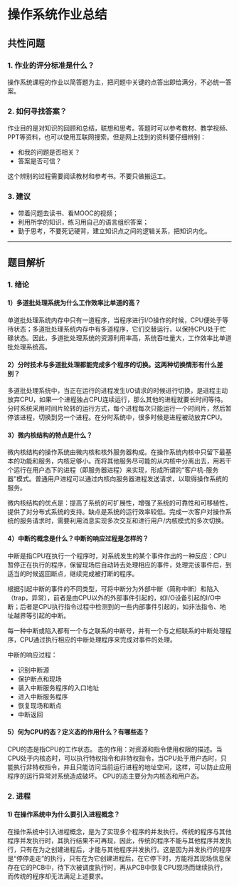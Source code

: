 # 操作系统作业总结

## 共性问题
### 1. 作业的评分标准是什么？
操作系统课程的作业以简答题为主，把问题中关键的点答出即给满分，不必统一答案。
### 2. 如何寻找答案？
作业目的是对知识的回顾和总结，联想和思考。答题时可以参考教材、教学视频、PPT等资料，也可以使用互联网搜索。但是网上找到的资料要仔细辨别：
- 和我的问题是否相关？
- 答案是否可信？

这个辨别的过程需要阅读教材和参考书。不要只做搬运工。
### 3. 建议
- 带着问题去读书、看MOOC的视频；
- 利用所学的知识，练习用自己的语言组织答案；
- 勤于思考，不要死记硬背，建立知识点之间的逻辑关系，把知识内化。
---
## 题目解析
### 1. 绪论
#### 1）多道批处理系统为什么工作效率比单道的高？
单道批处理系统内存中只有一道程序，当程序进行I/O操作的时候，CPU便处于等待状态；多道批处理系统内存中有多道程序，它们交替运行，以保持CPU处于忙碌状态。因此，多道批处理系统的资源利用率高，系统吞吐量大，工作效率比单道批处理系统高。

#### 2）分时技术与多道批处理都能完成多个程序的切换。这两种切换情形有什么差别？
多道批处理系统中，当正在运行的进程发生I/O请求的时候进行切换，是进程主动放弃CPU，如果一个进程独占CPU连续运行，那么其他的进程就要长时间等待。分时系统采用时间片轮转的运行方式，每个进程每次只能运行一个时间片，然后暂停该进程，切换到另一个进程。在分时系统中，很多时候是进程被动放弃CPU。

#### 3）微内核结构的特点是什么？
微内核结构的操作系统由微内核和核外服务器构成。在操作系统内核中只留下最基本的功能和服务，内核足够小。而将其他服务尽可能的从内核中分离出去，用若干个运行在用户态下的进程（即服务器进程）来实现，形成所谓的“客户机-服务器”模式。普通用户进程可以通过内核向服务器进程发送请求，以取得操作系统的服务。

微内核结构的优点是：提高了系统的可扩展性，增强了系统的可靠性和可移植性，提供了对分布式系统的支持。缺点是系统的运行效率较低。完成一次客户对操作系统的服务请求时，需要利用消息实现多次交互和进行用户/内核模式的多次切换。

#### 4）中断的概念是什么？中断的响应过程是怎样的？
中断是指CPU在执行一个程序时，对系统发生的某个事件作出的一种反应：CPU暂停正在执行的程序，保留现场后自动转去处理相应的事件，处理完该事件后，到适当的时候返回断点，继续完成被打断的程序。

根据引起中断的事件的不同类型，可将中断分为外部中断（简称中断）和陷入（trap，异常），前者是由CPU以外的外部事件引起的，如I/O设备引起的I/O中断；后者是CPU执行指令过程中检测到的一些内部事件引起的，如非法指令、地址越界等引起的中断。

每一种中断或陷入都有一个与之联系的中断号，并有一个与之相联系的中断处理程序，CPU通过执行相应的中断处理程序来完成对事件的处理。

中断的响应过程：
- 识别中断源
- 保护断点和现场
- 装入中断服务程序的入口地址
- 进入中断服务程序
- 恢复现场和断点
- 中断返回

#### 5）何为CPU的态？定义态的作用什么？有哪些态？
CPU的态是指CPU的工作状态。
态的作用：对资源和指令使用权限的描述。当CPU处于内核态时，可以执行特权指令和非特权指令，当CPU处于用户态时，只能执行非特权指令，并且只能访问当前运行进程的地址空间，这样，可以防止应用程序的运行异常对系统造成破坏。
CPU的态主要分为内核态和用户态。

### 2. 进程
#### 1) 在操作系统中为什么要引入进程概念？
在操作系统中引入进程概念，是为了实现多个程序的并发执行。传统的程序与其他程序并发执行时，其执行结果不可再现，因此，传统的程序不能与其他程序并发执行，只有在为之创建进程后，才能与其他程序并发执行。这是因为并发执行的程序是“停停走走”的执行，只有在为它创建进程后，在它停下时，方能将其现场信息保存在它的PCB中，待下次被调度执行时，再从PCB中恢复CPU现场而继续执行，而传统的程序却无法满足上述要求。
